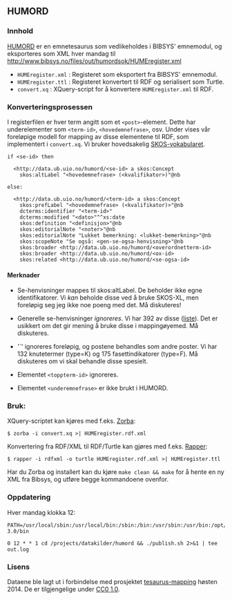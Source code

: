 ## HUMORD

### Innhold

[HUMORD](http://www.bibsys.no/files/out/humord/) er en emnetesaurus som
vedlikeholdes i BIBSYS' emnemodul, og eksporteres som XML hver mandag
til <http://www.bibsys.no/files/out/humordsok/HUMEregister.xml>

* `HUMEregister.xml` : Registeret som eksportert fra BIBSYS' emnemodul.
* `HUMEregister.ttl` : Registeret konvertert til RDF og serialisert som Turtle.
* `convert.xq` : XQuery-script for å konvertere `HUMEregister.xml` til RDF.

### Konverteringsprosessen

I registerfilen er hver term angitt som et `<post>`-element. Dette har
underelementer som `<term-id>`, `<hovedemnefrase>`, osv. Under vises
vår foreløpige modell for mapping av disse elementene til RDF, som
implementert i `convert.xq`. Vi bruker hovedsakelig
[SKOS-vokabularet](http://www.w3.org/2004/02/skos/core.html).

    if <se-id> then

      <http://data.ub.uio.no/humord/<se-id> a skos:Concept
        skos:altLabel "<hovedemnefrase> (<kvalifikator>)"@nb

    else:

      <http://data.ub.uio.no/humord/<term-id> a skos:Concept
        skos:prefLabel "<hovedemnefrase> (<kvalifikator)>"@nb
        dcterms:identifier "<term-id>"
        dcterms:modified "<dato>"^^xs:date
        skos:definition "<definisjon>"@nb
        skos:editorialNote "<noter>"@nb
        skos:editorialNote "Lukket bemerkning: <lukket-bemerkning>"@nb
        skos:scopeNote "Se også: <gen-se-ogsa-henvisning>"@nb
        skos:broader <http://data.ub.uio.no/humord/<overordnetterm-id>
        skos:broader <http://data.ub.uio.no/humord/<ox-id>
        skos:related <http://data.ub.uio.no/humord/<se-ogsa-id>

#### Merknader

* Se-henvisninger mappes til skos:altLabel. De beholder ikke egne identifikatorer.
  Vi *kan* beholde disse ved å bruke SKOS-XL, men foreløpig seg jeg ikke noe poeng
  med det.
  Må diskuteres!

* Generelle se-henvisninger *ignoreres*. Vi har 392 av disse
  ([liste](https://gist.github.com/danmichaelo/bb9c23fe266da8850d90)).
  Det er usikkert om det gir mening å bruke disse i mappingøyemed.
  Må diskuteres.

* '`<type>' ignoreres foreløpig, og postene behandles som andre poster.
  Vi har 132 knutetermer (type=K) og 175 fasettindikatorer (type=F).
  Må diskuteres om vi skal behandle disse spesielt.

* Elementet `<toppterm-id>` ignoreres.

* Elementet `<underemnefrase>` er ikke brukt i HUMORD.

### Bruk:

XQuery-scriptet kan kjøres med f.eks. [Zorba](http://www.zorba.io/):

    $ zorba -i convert.xq >| HUMEregister.rdf.xml

Konvertering fra RDF/XML til RDF/Turtle kan gjøres med f.eks.
[Rapper](http://librdf.org/raptor/rapper.html):

    $ rapper -i rdfxml -o turtle HUMEregister.rdf.xml >| HUMEregister.ttl

Har du Zorba og installert kan du kjøre `make clean && make` for å hente
en ny XML fra Bibsys, og utføre begge kommandoene ovenfor.

### Oppdatering

Hver mandag klokka 12:
```
PATH=/usr/local/sbin:/usr/local/bin:/sbin:/bin:/usr/sbin:/usr/bin:/opt/zorba-3.0/bin

0 12 * * 1 cd /projects/datakilder/humord && ./publish.sh 2>&1 | tee out.log
```

### Lisens

Dataene ble lagt ut i forbindelse med prosjektet
[tesaurus-mapping](http://www.ub.uio.no/om/prosjekter/tesaurus/)
høsten 2014.
De er tilgjengelige under [CC0 1.0](//creativecommons.org/publicdomain/zero/1.0/deed.no).
